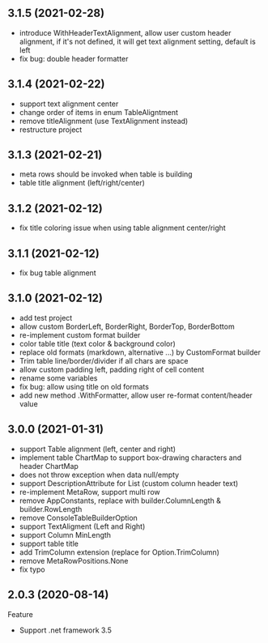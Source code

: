 ## 3.1.5 (2021-02-28)
- introduce WithHeaderTextAlignment, allow user custom header alignment, if it's not defined, it will get text alignment setting, default is left
- fix bug: double header formatter

## 3.1.4 (2021-02-22)
- support text alignment center
- change order of items in enum TableAligntment
- remove titleAlignment (use TextAlignment instead)
- restructure project

## 3.1.3 (2021-02-21)
- meta rows should be invoked when table is building
- table title alignment (left/right/center)

## 3.1.2 (2021-02-12)
- fix title coloring issue when using table alignment center/right

## 3.1.1 (2021-02-12)
- fix bug table alignment

## 3.1.0 (2021-02-12)
- add test project
- allow custom BorderLeft, BorderRight, BorderTop, BorderBottom
- re-implement custom format builder
- color table title (text color & background color)
- replace old formats (markdown, alternative ...) by CustomFormat builder
- Trim table line/border/divider if all chars are space
- allow custom padding left, padding right of cell content
- rename some variables
- fix bug: allow using title on old formats
- add new method .WithFormatter, allow user re-format content/header value

## 3.0.0 (2021-01-31)
- support Table alignment (left, center and right)
- implement table ChartMap to support box-drawing characters and header ChartMap
- does not throw exception when data null/empty
- support DescriptionAttribute for List<class obj> (custom column header text)
- re-implement MetaRow, support multi row
- remove AppConstants, replace with builder.ColumnLength & builder.RowLength
- remove ConsoleTableBuilderOption
- support TextAligment (Left and Right)
- support Column MinLength
- support table title
- add TrimColumn extension (replace for Option.TrimColumn)
- remove MetaRowPositions.None
- fix typo


## 2.0.3 (2020-08-14)
Feature
  - Support .net framework 3.5
